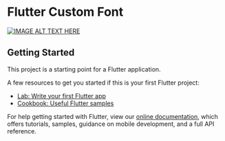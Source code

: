 # Flutter Custom Font

[![IMAGE ALT TEXT HERE](https://i.ytimg.com/vi/p9qob1daQcA/maxresdefault.jpg)](https://www.youtube.com/watch?v=p9qob1daQcA)

## Getting Started

This project is a starting point for a Flutter application.

A few resources to get you started if this is your first Flutter project:

- [Lab: Write your first Flutter app](https://flutter.dev/docs/get-started/codelab)
- [Cookbook: Useful Flutter samples](https://flutter.dev/docs/cookbook)

For help getting started with Flutter, view our
[online documentation](https://flutter.dev/docs), which offers tutorials,
samples, guidance on mobile development, and a full API reference.
